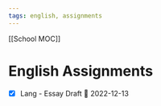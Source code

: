 ```yaml
---
tags: english, assignments
---
```

[[School MOC]]
# English Assignments
- [x] Lang - Essay Draft 📅 2022-12-13